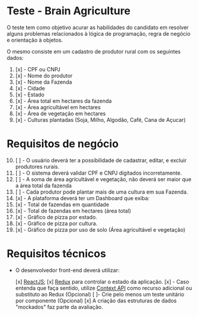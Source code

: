 # Teste - Brain Agriculture

O teste tem como objetivo acurar as habilidades do candidato em resolver alguns problemas relacionados à lógica de programação, regra de negócio e orientação à objetos.

O mesmo consiste em um cadastro de produtor rural com os seguintes dados:

1. [x] - CPF ou CNPJ
2. [x] - Nome do produtor
3. [x] - Nome da Fazenda
4. [x] - Cidade
5. [x] - Estado
6. [x] - Área total em hectares da fazenda
7. [x] - Área agricultável em hectares
8. [x] - Área de vegetação em hectares
9. [x]  - Culturas plantadas (Soja, Milho, Algodão, Café, Cana de Açucar)

# Requisitos de negócio

10. [ ] - O usuário deverá ter a possibilidade de cadastrar, editar, e excluir produtores rurais.
11. [ ] - O sistema deverá validar CPF e CNPJ digitados incorretamente.
12. [ ] - A soma de área agrícultável e vegetação, não deverá ser maior que a área total da fazenda
13. [ ] - Cada produtor pode plantar mais de uma cultura em sua Fazenda.
14. [x] - A plataforma deverá ter um Dashboard que exiba:
15. [x] - Total de fazendas em quantidade
16. [x] - Total de fazendas em hectares (área total)
17. [x] - Gráfico de pizza por estado.
18. [x] - Gráfico de pizza por cultura.
19. [x] - Gráfico de pizza por uso de solo (Área agricultável e vegetação)


# Requisitos técnicos

- O desenvolvedor front-end deverá utilizar:

  [x] [ReactJS](http://reactjs.org);
  [x] [Redux](https://redux.js.org/) para controlar o estado da aplicação.
  [x] - Caso entenda que faça sentido, utilize [Context API](https://reactjs.org/docs/context.html) como recurso adicional ou substituto ao Redux (Opcional)
  [ ]- Crie pelo menos um teste unitário por componente (Opcional)
  [x] A criação das estruturas de dados "mockados" faz parte da avaliação.